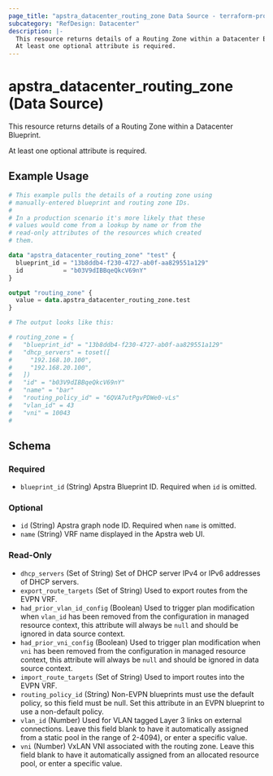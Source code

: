 ```yaml
---
page_title: "apstra_datacenter_routing_zone Data Source - terraform-provider-apstra"
subcategory: "RefDesign: Datacenter"
description: |-
  This resource returns details of a Routing Zone within a Datacenter Blueprint.
  At least one optional attribute is required.
---
```


# apstra_datacenter_routing_zone (Data Source)

This resource returns details of a Routing Zone within a Datacenter Blueprint.

At least one optional attribute is required.


## Example Usage

```terraform
# This example pulls the details of a routing zone using
# manually-entered blueprint and routing zone IDs.
#
# In a production scenario it's more likely that these
# values would come from a lookup by name or from the
# read-only attributes of the resources which created
# them.

data "apstra_datacenter_routing_zone" "test" {
  blueprint_id = "13b8ddb4-f230-4727-ab0f-aa829551a129"
  id           = "b03V9dIBBqeQkcV69nY"
}

output "routing_zone" {
  value = data.apstra_datacenter_routing_zone.test
}

# The output looks like this:

# routing_zone = {
#   "blueprint_id" = "13b8ddb4-f230-4727-ab0f-aa829551a129"
#   "dhcp_servers" = toset([
#     "192.168.10.100",
#     "192.168.20.100",
#   ])
#   "id" = "b03V9dIBBqeQkcV69nY"
#   "name" = "bar"
#   "routing_policy_id" = "6QVA7utPgvPDWe0-vLs"
#   "vlan_id" = 43
#   "vni" = 10043
#
```

<!-- schema generated by tfplugindocs -->
## Schema

### Required

- `blueprint_id` (String) Apstra Blueprint ID. Required when `id` is omitted.

### Optional

- `id` (String) Apstra graph node ID. Required when `name` is omitted.
- `name` (String) VRF name displayed in the Apstra web UI.

### Read-Only

- `dhcp_servers` (Set of String) Set of DHCP server IPv4 or IPv6 addresses of DHCP servers.
- `export_route_targets` (Set of String) Used to export routes from the EVPN VRF.
- `had_prior_vlan_id_config` (Boolean) Used to trigger plan modification when `vlan_id` has been removed from the configuration in managed resource context, this attribute will always be `null` and should be ignored in data source context.
- `had_prior_vni_config` (Boolean) Used to trigger plan modification when `vni` has been removed from the configuration in managed resource context, this attribute will always be `null` and should be ignored in data source context.
- `import_route_targets` (Set of String) Used to import routes into the EVPN VRF.
- `routing_policy_id` (String) Non-EVPN blueprints must use the default policy, so this field must be null. Set this attribute in an EVPN blueprint to use a non-default policy.
- `vlan_id` (Number) Used for VLAN tagged Layer 3 links on external connections. Leave this field blank to have it automatically assigned from a static pool in the range of 2-4094), or enter a specific value.
- `vni` (Number) VxLAN VNI associated with the routing zone. Leave this field blank to have it automatically assigned from an allocated resource pool, or enter a specific value.
